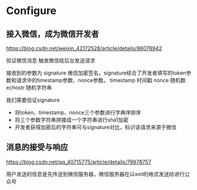 # Configure



##  接入微信，成为微信开发者 
https://blog.csdn.net/weixin_42172528/article/details/86078942

验证微信消息
触发微信给后台发送请求

接收到的参数为
signature	微信加密签名，signature结合了开发者填写的token参数和请求中的timestamp参数、nonce参数。
timestamp	时间戳
nonce	随机数
echostr	随机字符串

我们需要验证signature
- 将token、timestamp、nonce三个参数进行字典序排序
- 将三个参数字符串拼接成一个字符串进行sha1加密
- 开发者获得加密后的字符串可与signature对比，标识该请求来源于微信

## 消息的接受与响应
https://blog.csdn.net/qq_40715775/article/details/79878757

用户发送的信息是先传送到微信服务器，微信服务器在以xml的格式发送给进行公众号